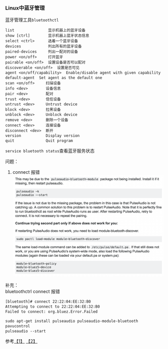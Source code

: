 ### Linux中蓝牙管理
蓝牙管理工具`bluetoothctl`

```
list               显示机器上的蓝牙设备
show [ctrl]        显示机器上蓝牙状态信息
select <ctrl>      选着一个蓝牙设备
devices            列出所有的蓝牙设备
paired-devices     列出一配对的设备
power <on/off>     打开蓝牙
pairable <on/off>  设置设备是否可以配对
discoverable <on/off>  设置是否可见
agent <on/off/capability>  Enable/disable agent with given capability
default-agent  Set agent as the default one
scan <on/off>     扫描设备
info <dev>        设备信息
pair <dev>        配对
trust <dev>       信任设备
untrust <dev>     Untrust device
block <dev>       拉黑设备
unblock <dev>     Unblock device
remove <dev>      删除一个设备
connect <dev>     连接设备
disconnect <dev>  断开
version           Display version
quit              Quit program
```

`service bluetooth status`查看蓝牙服务状态

问题：
1. connect 报错
![](./images/bluetooth-connect.png)


补充：    
bluetoothctrl connect 报错
```
[bluetooth]# connect 22:22:04:EE:32:B0
Attempting to connect to 22:22:04:EE:32:B0
Failed to connect: org.bluez.Error.Failed
```

```
sudo apt-get install pulseaudio pulseaudio-module-bluetooth pavucontrol
pulseaudio --start
```

参考[【1】](https://wiki.archlinux.org/index.php/Bluetooth_(%E7%AE%80%E4%BD%93%E4%B8%AD%E6%96%87)) [【2】](http://unix.stackexchange.com/questions/258074/error-when-trying-to-connect-to-bluetooth-speaker-org-bluez-error-failed)